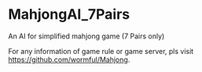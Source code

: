 # MahjongAI_7Pairs
An AI for simplified mahjong game (7 Pairs only)

For any information of game rule or game server, pls visit https://github.com/wormful/Mahjong.
